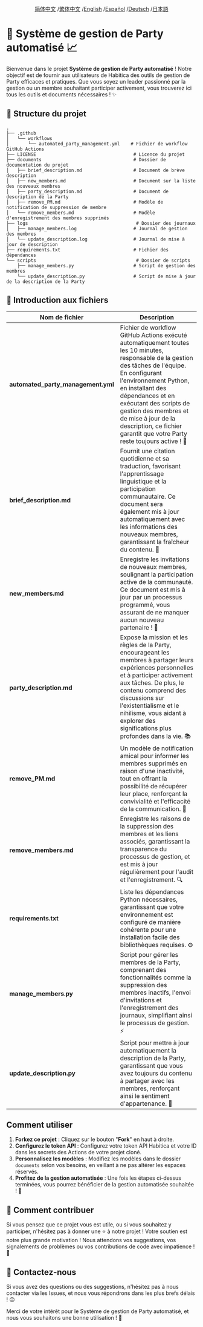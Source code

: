 <div align="center">

[简体中文](/README.md) /[繁体中文](/README/README_zh-TW.md) /[English](/README/README_en.md) /[Español](/README/README_es.md) /[Deutsch](/README/README_de.md) /[日本語](/README/README_ja.md)

</div>

# 🎉 Système de gestion de Party automatisé 📈

Bienvenue dans le projet **Système de gestion de Party automatisé** ! Notre objectif est de fournir aux utilisateurs de Habitica des outils de gestion de Party efficaces et pratiques. Que vous soyez un leader passionné par la gestion ou un membre souhaitant participer activement, vous trouverez ici tous les outils et documents nécessaires ! ✨

## 🚀 Structure du projet

```
.
├── .github
│   └── workflows
│       └── automated_party_management.yml    # Fichier de workflow GitHub Actions
├── LICENSE                                    # Licence du projet
├── documents                                  # Dossier de documentation du projet
│   ├── brief_description.md                   # Document de brève description
│   ├── new_members.md                         # Document sur la liste des nouveaux membres
│   ├── party_description.md                   # Document de description de la Party
│   ├── remove_PM.md                           # Modèle de notification de suppression de membre
│   └── remove_members.md                      # Modèle d'enregistrement des membres supprimés
├── logs                                        # Dossier des journaux
│   ├── manage_members.log                     # Journal de gestion des membres
│   └── update_description.log                 # Journal de mise à jour de description
├── requirements.txt                           # Fichier des dépendances
└── scripts                                     # Dossier de scripts
    ├── manage_members.py                      # Script de gestion des membres
    └── update_description.py                  # Script de mise à jour de la description de la Party
```

## 📄 Introduction aux fichiers

| Nom de fichier                             | Description                                                     |
|---------------------------------------|------------------------------------------------------------|
| **automated_party_management.yml**    | Fichier de workflow GitHub Actions exécuté automatiquement toutes les 10 minutes, responsable de la gestion des tâches de l'équipe. En configurant l'environnement Python, en installant des dépendances et en exécutant des scripts de gestion des membres et de mise à jour de la description, ce fichier garantit que votre Party reste toujours active ! 🎯 |
| **brief_description.md**              | Fournit une citation quotidienne et sa traduction, favorisant l'apprentissage linguistique et la participation communautaire. Ce document sera également mis à jour automatiquement avec les informations des nouveaux membres, garantissant la fraîcheur du contenu. 🌱 |
| **new_members.md**                    | Enregistre les invitations de nouveaux membres, soulignant la participation active de la communauté. Ce document est mis à jour par un processus programmé, vous assurant de ne manquer aucun nouveau partenaire ! 👥 |
| **party_description.md**              | Expose la mission et les règles de la Party, encourageant les membres à partager leurs expériences personnelles et à participer activement aux tâches. De plus, le contenu comprend des discussions sur l'existentialisme et le nihilisme, vous aidant à explorer des significations plus profondes dans la vie. 📚 |
| **remove_PM.md**                      | Un modèle de notification amical pour informer les membres supprimés en raison d'une inactivité, tout en offrant la possibilité de récupérer leur place, renforçant la convivialité et l'efficacité de la communication. 🤝 |
| **remove_members.md**                 | Enregistre les raisons de la suppression des membres et les liens associés, garantissant la transparence du processus de gestion, et est mis à jour régulièrement pour l'audit et l'enregistrement. 🔍 |
| **requirements.txt**                  | Liste les dépendances Python nécessaires, garantissant que votre environnement est configuré de manière cohérente pour une installation facile des bibliothèques requises. ⚙️ |
| **manage_members.py**                 | Script pour gérer les membres de la Party, comprenant des fonctionnalités comme la suppression des membres inactifs, l'envoi d'invitations et l'enregistrement des journaux, simplifiant ainsi le processus de gestion. ⚡️ |
| **update_description.py**             | Script pour mettre à jour automatiquement la description de la Party, garantissant que vous avez toujours du contenu à partager avec les membres, renforçant ainsi le sentiment d'appartenance. 🌟 |

## Comment utiliser

1. **Forkez ce projet** : Cliquez sur le bouton "**Fork**" en haut à droite.
2. **Configurez le token API** : Configurez votre token API Habitica et votre ID dans les secrets des Actions de votre projet cloné.
3. **Personnalisez les modèles** : Modifiez les modèles dans le dossier `documents` selon vos besoins, en veillant à ne pas altérer les espaces réservés.
4. **Profitez de la gestion automatisée** : Une fois les étapes ci-dessus terminées, vous pourrez bénéficier de la gestion automatisée souhaitée ! 🚀

## 🌟 Comment contribuer

Si vous pensez que ce projet vous est utile, ou si vous souhaitez y participer, n'hésitez pas à donner une ⭐️ à notre projet ! Votre soutien est notre plus grande motivation ! Nous attendons vos suggestions, vos signalements de problèmes ou vos contributions de code avec impatience ! 💪

## 📧 Contactez-nous

Si vous avez des questions ou des suggestions, n'hésitez pas à nous contacter via les Issues, et nous vous répondrons dans les plus brefs délais ! 😉

Merci de votre intérêt pour le Système de gestion de Party automatisé, et nous vous souhaitons une bonne utilisation ! 🎉